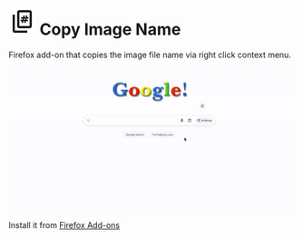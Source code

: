 # ![icon](icons/icon.svg) Copy Image Name

Firefox add-on that copies the image file name via right click context menu. 

![demo](demo.gif)

Install it from [Firefox Add-ons](https://addons.mozilla.org/ja/firefox/addon/copy-image-name/)
